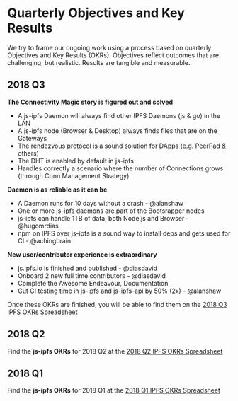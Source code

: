 # Quarterly Objectives and Key Results

We try to frame our ongoing work using a process based on quarterly Objectives and Key Results (OKRs). Objectives reflect outcomes that are challenging, but realistic. Results are tangible and measurable.

## 2018 Q3

**The Connectivity Magic story is figured out and solved**

- A js-ipfs Daemon will always find other IPFS Daemons (js & go) in the LAN 
- A js-ipfs node (Browser & Desktop) always finds files that are on the Gateways
- The rendezvous protocol is a sound solution for DApps (e.g. PeerPad & others)
- The DHT is enabled by default in js-ipfs
- Handles correctly a scenario where the number of Connections grows (through Conn Management Strategy)

**Daemon is as reliable as it can be**

- A Daemon runs for 10 days without a crash - @alanshaw
- One or more js-ipfs daemons are part of the Bootsrapper nodes 
- js-ipfs can handle 1TB of data, both Node.js and Browser - @hugomrdias
- npm on IPFS over js-ipfs is a sound way to install deps and gets used for CI - @achingbrain

**New user/contributor experience is extraordinary**

- js.ipfs.io is finished and published - @diasdavid
- Onboard 2 new full time contributors - @diasdavid
- Complete the Awesome Endeavour, Documentation
- Cut CI testing time in js-ipfs and js-ipfs-api by 50% (2x) - @alanshaw

Once these OKRs are finished, you will be able to find them on the [2018 Q3 IPFS OKRs Spreadsheet](https://docs.google.com/spreadsheets/d/19vjigg4locq4fO6JXyobS2yTx-k-fSzlFM5ngZDPDbQ/edit#gid=274358435)

## 2018 Q2

Find the **js-ipfs OKRs** for 2018 Q2 at the [2018 Q2 IPFS OKRs Spreadsheet](https://docs.google.com/spreadsheets/d/1xIhKROxFlsY9M9on37D5rkbSsm4YtjRQvG2unHScApA/edit#gid=274358435)

## 2018 Q1

Find the **js-ipfs OKRs** for 2018 Q1 at the [2018 Q1 IPFS OKRs Spreadsheet](https://docs.google.com/spreadsheets/u/1/d/1clB-W489rJpbOEs2Q7Q2Jf1WMXHQxXgccBcUJS9QTiI/edit#gid=2079514081)
